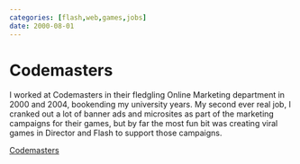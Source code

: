 ```yaml
---
categories: [flash,web,games,jobs]
date: 2000-08-01
---
```


# Codemasters

I worked at Codemasters in their fledgling Online Marketing department in 2000 and 2004, bookending my university years. My second ever real job, I cranked out a lot of banner ads and microsites as part of the marketing campaigns for their games, but by far the most fun bit was creating viral games in Director and Flash to support those campaigns.

[Codemasters](https://www.codemasters.com/)
